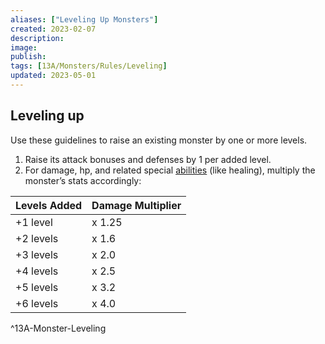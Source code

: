 ```yaml
---
aliases: ["Leveling Up Monsters"]
created: 2023-02-07
description: 
image: 
publish: 
tags: [13A/Monsters/Rules/Leveling]
updated: 2023-05-01
---
```


## Leveling up

Use these guidelines to raise an existing monster by one or more levels.

1. Raise its attack bonuses and defenses by 1 per added level.
2. For damage, hp, and related special [abilities](../../Character-Rules/Abilities.md) (like healing), multiply the monster’s stats accordingly:

| **Levels Added** | **Damage Multiplier** |
|---|---|
| +1 level | x 1.25 |
| +2 levels | x 1.6 |
| +3 levels | x 2.0 |
| +4 levels | x 2.5 |
| +5 levels | x 3.2 |
| +6 levels | x 4.0 |  
^13A-Monster-Leveling